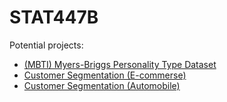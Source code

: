 # STAT447B

Potential projects: 
* [(MBTI) Myers-Briggs Personality Type Dataset](https://www.kaggle.com/datasnaek/mbti-type)  
* [Customer Segmentation (E-commerse)](https://www.kaggle.com/fabiendaniel/customer-segmentation)  
* [Customer Segmentation (Automobile)](https://www.kaggle.com/vetrirah/customer)
